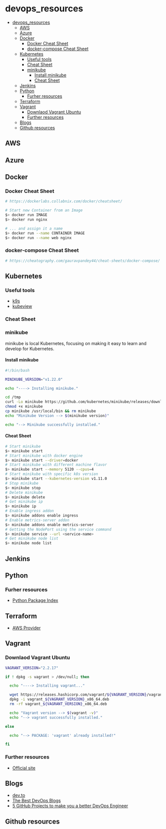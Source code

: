 # devops_resources

- [devops_resources](#devops_resources)
  - [AWS](#aws)
  - [Azure](#azure)
  - [Docker](#docker)
    - [Docker Cheat Sheet](#docker-cheat-sheet)
    - [docker-compose Cheat Sheet](#docker-compose-cheat-sheet)
  - [Kubernetes](#kubernetes)
    - [Useful tools](#useful-tools)
    - [Cheat Sheet](#cheat-sheet)
    - [minikube](#minikube)
      - [Install minikube](#install-minikube)
      - [Cheat Sheet](#cheat-sheet-1)
  - [Jenkins](#jenkins)
  - [Python](#python)
    - [Furher resources](#furher-resources)
  - [Terraform](#terraform)
  - [Vagrant](#vagrant)
    - [Downlaod Vagrant Ubuntu](#downlaod-vagrant-ubuntu)
    - [Further resources](#further-resources)
  - [Blogs](#blogs)
  - [Github resources](#github-resources)

## AWS

## Azure

## Docker

### Docker Cheat Sheet

```sh
# https://dockerlabs.collabnix.com/docker/cheatsheet/

# Start new Container from an Image
$> docker run IMAGE
$> docker run nginx

# ... and assign it a name
$> docker run --name CONTAINER IMAGE
$> docker run --name web nginx
```

### docker-compose Cheat Sheet

```sh
# https://cheatography.com/gauravpandey44/cheat-sheets/docker-compose/

```

## Kubernetes

### Useful tools

- [k9s](https://github.com/derailed/k9s)
- [kubeview](https://dev.to/chrisedrego/kubernetes-monitoring-series-kubeview-27li)

### Cheat Sheet

### minikube

minikube is local Kubernetes, focusing on making it easy to learn and develop for Kubernetes.

#### Install minikube

```sh
#!/bin/bash

MINIKUBE_VERSION="v1.22.0"

echo "----> Installing minikube."

cd /tmp
curl -Lo minikube https://github.com/kubernetes/minikube/releases/download/$MINIKUBE_VERSION/minikube-linux-amd64
chmod +x minikube
cp minikube /usr/local/bin && rm minikube
echo "Minikube Version --> $(minikube version)"

echo "--> Minikube successfully installed."
```

#### Cheat Sheet

```sh
# Start minikube
$> minikube start
# Start minikube with docker engine
$> minikube start --driver=docker
# Start minikube with different machine flavor
$> minikube start --memory 5120 --cpus=4
# Start minikube with specific k8s version
$> minikube start --kubernetes-version v1.11.0
# Stop minikube
$> minikube stop
# Delete minikube
$> minikube delete
# Get minikube ip
$> minikube ip
# Enable ingress addon
$> minikube addons enable ingress
# Enable metrics-server addon
$> minikube addons enable metrics-server
# Getting the NodePort using the service command
$> minikube service --url <service-name>
# Get minikube node list
$> minikube node list
```

## Jenkins

## Python

### Furher resources

- [Python Package Index](https://pypi.org/)

## Terraform

- [AWS Provider](https://registry.terraform.io/providers/hashicorp/aws/latest/docs)

## Vagrant

### Downlaod Vagrant Ubuntu

```sh
VAGRANT_VERSION="2.2.17"

if ! dpkg -s vagrant > /dev/null; then

  echo "----> Installing vagrant..."

  wget https://releases.hashicorp.com/vagrant/${VAGRANT_VERSION}/vagrant_${VAGRANT_VERSION}_x86_64.deb
  dpkg -i vagrant_${VAGRANT_VERSION}_x86_64.deb
  rm -rf vagrant_${VAGRANT_VERSION}_x86_64.deb

  echo "Vagrant version --> $(vagrant -v)"
  echo "--> vagrant successfully installed."

else

  echo "--> PACKAGE: 'vagrant' already installed!"

fi
```

### Further resources

- [Official site](https://www.vagrantup.com/)

## Blogs

- [dev.to](https://dev.to/)
- [The Best DevOps Blogs](https://dev.to/karllhughes/the-best-devops-blogs-1bn5)
- [5 GitHub Projects to make you a better DevOps Engineer](https://dev.to/ankit01oss/5-github-projects-to-make-you-a-better-devops-engineer-2fkl)

## Github resources

